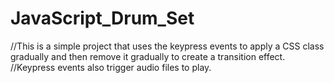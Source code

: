 # JavaScript_Drum_Set
//This is a simple project that uses the keypress events to apply a CSS class gradually and then remove it gradually to create a transition effect.
//Keypress events also trigger audio files to play.